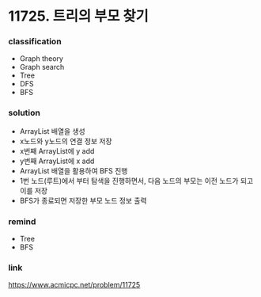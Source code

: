 # 11725. 트리의 부모 찾기

### classification
* Graph theory
* Graph search
* Tree
* DFS
* BFS

### solution
* ArrayList 배열을 생성
* x노드와 y노드의 연결 정보 저장
* x번째 ArrayList에 y add
* y번째 ArrayList에 x add
* ArrayList 배열을 활용하여 BFS 진행
* 1번 노드(루트)에서 부터 탐색을 진행하면서, 다음 노드의 부모는 이전 노드가 되고 이를 저장
* BFS가 종료되면 저장한 부모 노드 정보 출력

### remind
* Tree
* BFS

### link
https://www.acmicpc.net/problem/11725